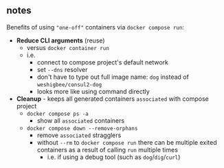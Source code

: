 ## notes

Benefits of using `"one-off"` containers via `docker compose run`:

- **Reduce CLI arguments** (reuse)
  - versus `docker container run`
  - i.e.
    - connect to compose project's default network
    - set `--dns` resolver
    - don't have to type out full image name: `dog` instead of `weshigbee/consul2-dog`
    - looks more like using command directly
- **Cleanup** - keeps all generated containers `associated` with compose project
  - `docker compose ps -a`
    - show all `associated` containers
  - `docker compose down --remove-orphans`
    - remove `associated` stragglers
    - without `--rm` to `docker compose run` there can be multiple exited containers as a result of calling `run` multiple times
      - i.e. if using a debug tool (such as `dog`/`dig`/`curl`)
